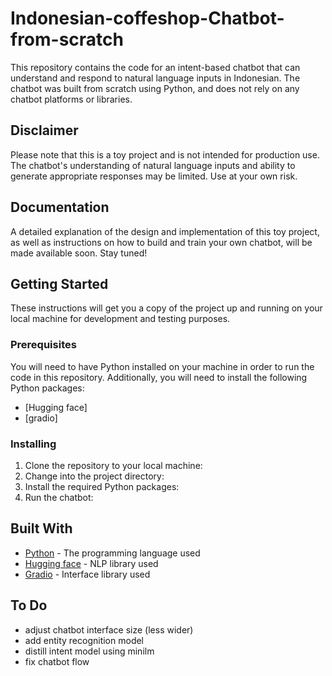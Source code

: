 # Indonesian-coffeshop-Chatbot-from-scratch
This repository contains the code for an intent-based chatbot that can understand and respond to natural language inputs in Indonesian. The chatbot was built from scratch using Python, and does not rely on any chatbot platforms or libraries.

## Disclaimer
Please note that this is a toy project and is not intended for production use. The chatbot's understanding of natural language inputs and ability to generate appropriate responses may be limited. Use at your own risk.

## Documentation

A detailed explanation of the design and implementation of this toy project, as well as instructions on how to build and train your own chatbot, will be made available soon. Stay tuned!


## Getting Started

These instructions will get you a copy of the project up and running on your local machine for development and testing purposes.

### Prerequisites

You will need to have Python installed on your machine in order to run the code in this repository. Additionally, you will need to install the following Python packages:
- [Hugging face]
- [gradio]

### Installing

1. Clone the repository to your local machine:
2. Change into the project directory:
3. Install the required Python packages:
4. Run the chatbot:

## Built With
* [Python](https://www.python.org/) - The programming language used
* [Hugging face](https://huggingface.co/) - NLP library used
* [Gradio](https://gradio.app/) - Interface library used

## To Do
- adjust chatbot interface size (less wider)
- add entity recognition model
- distill intent model using minilm
- fix chatbot flow